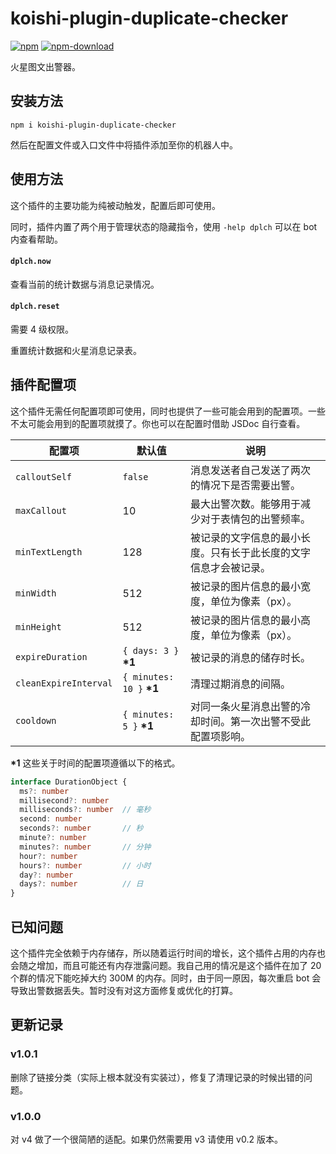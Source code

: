 # koishi-plugin-duplicate-checker

[![npm](https://img.shields.io/npm/v/koishi-plugin-duplicate-checker?style=flat-square)](https://www.npmjs.com/package/koishi-plugin-duplicate-checker)
[![npm-download](https://img.shields.io/npm/dw/koishi-plugin-duplicate-checker?style=flat-square)](https://www.npmjs.com/package/koishi-plugin-duplicate-checker)

火星图文出警器。

## 安装方法

```shell
npm i koishi-plugin-duplicate-checker
```

然后在配置文件或入口文件中将插件添加至你的机器人中。

## 使用方法

这个插件的主要功能为纯被动触发，配置后即可使用。

同时，插件内置了两个用于管理状态的隐藏指令，使用 `-help dplch` 可以在 bot 内查看帮助。

#### `dplch.now`

查看当前的统计数据与消息记录情况。

#### `dplch.reset`

需要 4 级权限。

重置统计数据和火星消息记录表。

## 插件配置项

这个插件无需任何配置项即可使用，同时也提供了一些可能会用到的配置项。一些不太可能会用到的配置项就摸了。你也可以在配置时借助 JSDoc 自行查看。

| 配置项 | 默认值 | 说明 |
| - | - | - |
| `calloutSelf` | `false` | 消息发送者自己发送了两次的情况下是否需要出警。 |
| `maxCallout` | 10 | 最大出警次数。能够用于减少对于表情包的出警频率。 |
| `minTextLength` | 128 | 被记录的文字信息的最小长度。只有长于此长度的文字信息才会被记录。 |
| `minWidth` | 512 | 被记录的图片信息的最小宽度，单位为像素（px）。 |
| `minHeight` | 512 | 被记录的图片信息的最小高度，单位为像素（px）。 |
| `expireDuration` | `{ days: 3 }` **\*1** | 被记录的消息的储存时长。 |
| `cleanExpireInterval` | `{ minutes: 10 }` **\*1** | 清理过期消息的间隔。 |
| `cooldown` | `{ minutes: 5 }` **\*1** | 对同一条火星消息出警的冷却时间。第一次出警不受此配置项影响。 |

**\*1** 这些关于时间的配置项遵循以下的格式。

```ts
interface DurationObject {
  ms?: number
  millisecond?: number
  milliseconds?: number  // 毫秒
  second: number
  seconds?: number       // 秒
  minute?: number
  minutes?: number       // 分钟
  hour?: number
  hours?: number         // 小时
  day?: number
  days?: number          // 日
}
```

## 已知问题

这个插件完全依赖于内存储存，所以随着运行时间的增长，这个插件占用的内存也会随之增加，而且可能还有内存泄露问题。我自己用的情况是这个插件在加了 20 个群的情况下能吃掉大约 300M 的内存。同时，由于同一原因，每次重启 bot 会导致出警数据丢失。暂时没有对这方面修复或优化的打算。

## 更新记录

### v1.0.1

删除了链接分类（实际上根本就没有实装过），修复了清理记录的时候出错的问题。

### v1.0.0

对 v4 做了一个很简陋的适配。如果仍然需要用 v3 请使用 v0.2 版本。